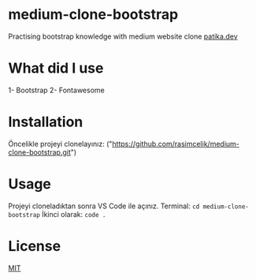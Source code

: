 # medium-clone-bootstrap

Practising bootstrap knowledge with medium website clone
[patika.dev](https://www.patika.dev)

# What did I use

1- Bootstrap
2- Fontawesome

# Installation

Öncelikle projeyi clonelayınız: ("https://github.com/rasimcelik/medium-clone-bootstrap.git")

# Usage

Projeyi cloneladıktan sonra VS Code ile açınız.
Terminal:
`cd medium-clone-bootstrap`
İkinci olarak:
`code .`

# License

[MIT](https://choosealicense.com/licenses/mit/)
